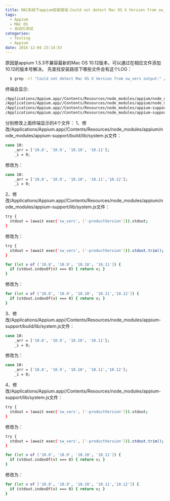 ```yaml
---
title: MAC系统下appium安装错误:Could not detect Mac OS X Version from sw_vers output:'10.12.1'
tags:
  - Appium
  - MAC OS
  - 自动化测试
categories:
  - Testing
  - Appium
date: 2016-12-04 23:14:53
---
```


原因是appium 1.5.3不兼容最新的Mac OS 10.12版本，可以通过在相应文件添加10.12的版本号解决。
先查找安装路径下哪些文件会有这个LOG：
``` bash
  $ grep -rl "Could not detect Mac OS X Version from sw_vers output:" /Applications/Appium.app/
```
终端会显示:
``` bash
/Applications/Appium.app//Contents/Resources/node_modules/appium/node_modules/appium-support/build/lib/system.js
/Applications/Appium.app//Contents/Resources/node_modules/appium/node_modules/appium-support/lib/system.js
/Applications/Appium.app//Contents/Resources/node_modules/appium-support/build/lib/system.js
/Applications/Appium.app//Contents/Resources/node_modules/appium-support/lib/system.js
```

分别修改上面终端显示的4个文件：
1、修改/Applications/Appium.app//Contents/Resources/node_modules/appium/node_modules/appium-support/build/lib/system.js文件：
``` bash
case 10:
    _arr = ['10.8', '10.9', '10.10', '10.11'];
    _i = 0;
```
修改为：
``` bash
case 10:
    _arr = ['10.8', '10.9', '10.10', '10.11','10.12'];
    _i = 0;
```

2、修改/Applications/Appium.app//Contents/Resources/node_modules/appium/node_modules/appium-support/lib/system.js文件：
``` bash
try {
  stdout = (await exec('sw_vers', ['-productVersion'])).stdout;
}
```
修改为：
``` bash
try {
  stdout = (await exec('sw_vers', ['-productVersion'])).stdout.trim();
}
```

``` bash
for (let v of ['10.8', '10.9', '10.10', '10.11']) {
  if (stdout.indexOf(v) === 0) { return v; }
}
```
修改为：
``` bash
for (let v of ['10.8', '10.9', '10.10', '10.11','10.12']) {
  if (stdout.indexOf(v) === 0) { return v; }
}
```

3、修改/Applications/Appium.app//Contents/Resources/node_modules/appium-support/build/lib/system.js文件：
``` bash
case 10:
    _arr = ['10.8', '10.9', '10.10', '10.11'];
    _i = 0;
```
修改为：
``` bash
case 10:
    _arr = ['10.8', '10.9', '10.10', '10.11','10.12'];
    _i = 0;
```

4、修改/Applications/Appium.app//Contents/Resources/node_modules/appium-support/lib/system.js文件：
``` bash
try {
  stdout = (await exec('sw_vers', ['-productVersion'])).stdout;
}
```
修改为：
``` bash
try {
  stdout = (await exec('sw_vers', ['-productVersion'])).stdout.trim();
}
```

``` bash
for (let v of ['10.8', '10.9', '10.10', '10.11']) {
  if (stdout.indexOf(v) === 0) { return v; }
}
```
修改为：
``` bash
for (let v of ['10.8', '10.9', '10.10', '10.11','10.12']) {
  if (stdout.indexOf(v) === 0) { return v; }
}
```
